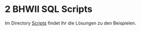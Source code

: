 # 2 BHWII SQL Scripts

Im Directory [Scripts](https://github.com/hariberry/sqlScripts/tree/master/Scripts) findet Ihr die Lösungen zu den Beispielen.
